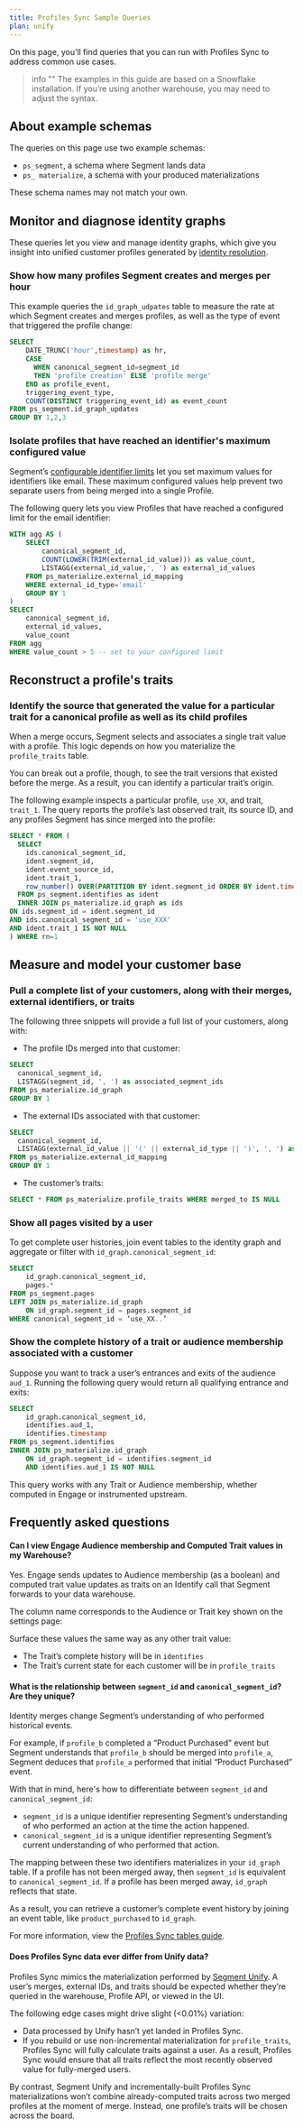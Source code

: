 ```yaml
---
title: Profiles Sync Sample Queries
plan: unify
---
```


On this page, you’ll find queries that you can run with Profiles Sync to address common use cases.

> info ""
> The examples in this guide are based on a Snowflake installation. If you’re using another warehouse, you may need to adjust the syntax.

## About example schemas

The queries on this page use two example schemas:

- `ps_segment`, a schema where Segment lands data
- `ps_ materialize`, a schema with your produced materializations

These schema names may not match your own.

## Monitor and diagnose identity graphs

These queries let you view and manage identity graphs, which give you insight into unified customer profiles generated by [identity resolution](/docs/unify/identity-resolution/).

### Show how many profiles Segment creates and merges per hour

This example queries the `id_graph_udpates` table to measure the rate at which Segment creates and merges profiles, as well as the type of event that triggered the profile change:

```sql
SELECT
    DATE_TRUNC('hour',timestamp) as hr,
    CASE
      WHEN canonical_segment_id=segment_id
      THEN 'profile creation' ELSE 'profile merge'
    END as profile_event,
    triggering_event_type,
    COUNT(DISTINCT triggering_event_id) as event_count
FROM ps_segment.id_graph_updates
GROUP BY 1,2,3
```

### Isolate profiles that have reached an identifier's maximum configured value

Segment’s [configurable identifier limits](/docs/unify/identity-resolution/identity-resolution-settings/) let you set maximum values for identifiers like email. These maximum configured values help prevent two separate users from being merged into a single Profile.

The following query lets you view Profiles that have reached a configured limit for the email identifier:

```sql
WITH agg AS (
    SELECT
        canonical_segment_id,
        COUNT(LOWER(TRIM(external_id_value))) as value_count,
        LISTAGG(external_id_value,', ') as external_id_values
    FROM ps_materialize.external_id_mapping
    WHERE external_id_type='email'
    GROUP BY 1
)
SELECT
    canonical_segment_id,
    external_id_values,
    value_count
FROM agg
WHERE value_count > 5 -- set to your configured limit
```
## Reconstruct a profile's traits

<!-- add intro phrase here and fix this next header for clarity -->

### Identify the source that generated the value for a particular trait for a canonical profile as well as its child profiles

When a merge occurs, Segment selects and associates a single trait value with a profile. This logic depends on how you materialize the `profile_traits` table.

You can break out a profile, though, to see the trait versions that existed before the merge. As a result, you can identify a particular trait’s origin.

The following example inspects a particular profile, `use_XX`, and trait, `trait_1`. The query reports the profile’s last observed trait, its source ID, and any profiles Segment has since merged into the profile:

```sql
SELECT * FROM (
  SELECT
    ids.canonical_segment_id,
    ident.segment_id,
    ident.event_source_id,
    ident.trait_1,
    row_number() OVER(PARTITION BY ident.segment_id ORDER BY ident.timestamp DESC) as rn
  FROM ps_segment.identifies as ident
  INNER JOIN ps_materialize.id_graph as ids
ON ids.segment_id = ident.segment_id
AND ids.canonical_segment_id = 'use_XXX'
AND ident.trait_1 IS NOT NULL
) WHERE rn=1
```

## Measure and model your customer base

<!-- add intro phrase here and fix this next header for clarity -->

### Pull a complete list of your customers, along with their merges, external identifiers, or traits

The following three snippets will provide a full list of your customers, along with:

- The profile IDs merged into that customer:

```sql
SELECT
  canonical_segment_id,
  LISTAGG(segment_id, ', ') as associated_segment_ids
FROM ps_materialize.id_graph
GROUP BY 1
```

- The external IDs associated with that customer:

```sql
SELECT
  canonical_segment_id,
  LISTAGG(external_id_value || '(' || external_id_type || ')', ', ') as associated_segment_ids
FROM ps_materialize.external_id_mapping
GROUP BY 1
```

- The customer’s traits:

```sql
SELECT * FROM ps_materialize.profile_traits WHERE merged_to IS NULL
```

### Show all pages visited by a user

To get complete user histories, join event tables to the identity graph and aggregate or filter with `id_graph.canonical_segment_id`:

```sql
SELECT
    id_graph.canonical_segment_id,
    pages.*
FROM ps_segment.pages
LEFT JOIN ps_materialize.id_graph
    ON id_graph.segment_id = pages.segment_id
WHERE canonical_segment_id = ‘use_XX..’
```

### Show the complete history of a trait or audience membership associated with a customer

Suppose you want to track a user’s entrances and exits of the audience `aud_1`. Running the following query would return all qualifying entrance and exits:

```sql
SELECT
    id_graph.canonical_segment_id,
    identifies.aud_1,
    identifies.timestamp
FROM ps_segment.identifies
INNER JOIN ps_materialize.id_graph
    ON id_graph.segment_id = identifies.segment_id
    AND identifies.aud_1 IS NOT NULL
```

This query works with any Trait or Audience membership, whether computed in Engage or instrumented upstream.

## Frequently asked questions

#### Can I view Engage Audience membership and Computed Trait values in my Warehouse?

Yes. Engage sends updates to Audience membership (as a boolean) and computed trait value updates as traits on an Identify call that Segment forwards to your data warehouse.

The column name corresponds to the Audience or Trait key shown on the settings page:

Surface these values the same way as any other trait value:

- The Trait’s complete history will be in `identifies`
- The Trait’s current state for each customer will be in `profile_traits`

#### What is the relationship between `segment_id` and `canonical_segment_id`? Are they unique?

Identity merges change Segment’s understanding of who performed historical events.

For example, if `profile_b` completed a “Product Purchased” event but Segment understands that `profile_b` should be merged into `profile_a`, Segment deduces that `profile_a` performed that initial “Product Purchased” event.

With that in mind, here's how to differentiate between `segment_id` and `canonical_segment_id`:

- `segment_id` is a unique identifier representing Segment’s understanding of who performed an action at the time the action happened.
- `canonical_segment_id` is a unique identifier representing Segment’s current understanding of who performed that action.

The mapping between these two identifiers materializes in your `id_graph` table. If a profile has not been merged away, then `segment_id` is equivalent to `canonical_segment_id`. If a profile has been merged away, `id_graph` reflects that state.

As a result, you can retrieve a customer’s complete event history by joining an event table, like `product_purchased` to `id_graph`.

For more information, view the [Profiles Sync tables guide](/docs/unify/profiles-sync/tables/).

#### Does Profiles Sync data ever differ from Unify data?

Profiles Sync mimics the materialization performed by [Segment Unify](/docs/unify/). A user’s merges, external IDs, and traits should be expected whether they’re queried in the warehouse, Profile API, or viewed in the UI.

The following edge cases might drive slight (<0.01%) variation:

- Data processed by Unify hasn’t yet landed in Profiles Sync.
- If you rebuild or use non-incremental materialization for `profile_traits`, Profiles Sync will fully calculate traits against a user. As a result, Profiles Sync would ensure that all traits reflect the most recently observed value for fully-merged users.

By contrast, Segment Unify and incrementally-built Profiles Sync materializations won’t combine already-computed traits across two merged profiles at the moment of merge. Instead, one profile’s traits will be chosen across the board.
